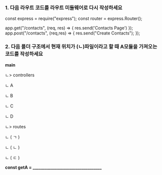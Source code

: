 ### 1. 다음 라우트 코드를 라우트 미들웨어로 다시 작성하세요
const express = require("express");
const router = express.Router();

app.get("/contacts", (req, res) => {
    res.send('Contacts Page')
});
app.post("/contacts", (req,res) => {
    res.send("Create Contacts");
});

### 2. 다음 폴더 구조에서 현재 위치가 (ㄴ)파일이라고 할 때 A모듈을 가져오는 코드를 작성하세요
**main**

ㄴ> controllers

ㄴ A

ㄴ B

ㄴ C

ㄴ D

ㄴ> routes

ㄴ ( ㄱ )

ㄴ ( ㄴ )

ㄴ ( ㄷ )

**const getA = __________________________________**
